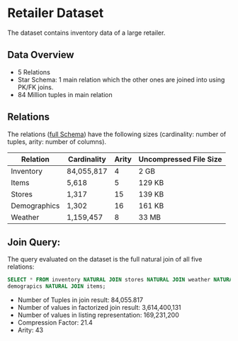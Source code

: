# Retailer Dataset

The dataset contains inventory data of a large retailer.

## Data Overview
* 5 Relations
* Star Schema: 1 main relation which the other ones are joined into using PK/FK joins.
* 84 Million tuples in main relation

## Relations

The relations ([full Schema](schema.md)) have the following sizes (cardinality: number of tuples, arity: number of columns).

 Relation     | Cardinality | Arity             | Uncompressed File Size 
--------------|-------------|-------------------|-----------------------
 Inventory    | 84,055,817  | 4  | 2 GB      
 Items        | 5,618       | 5  | 129 KB    
 Stores       | 1,317       | 15 | 139 KB    
 Demographics | 1,302       | 16 | 161 KB    
 Weather      | 1,159,457   | 8  | 33 MB     

## Join Query: 

The query evaluated on the dataset is the full natural join of all five relations:

```SQL
SELECT * FROM inventory NATURAL JOIN stores NATURAL JOIN weather NATURAL JOIN
demograpics NATURAL JOIN items;
```

* Number of Tuples in join result: 84,055.817
* Number of values in factorized join result: 3,614,400,131
* Number of values in listing representation: 169,231,200
* Compression Factor: 21.4
* Arity: 43
